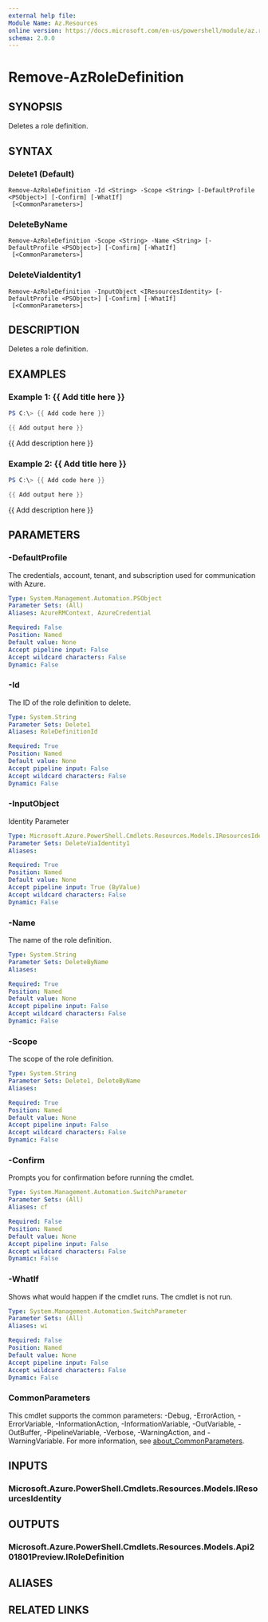 ```yaml
---
external help file:
Module Name: Az.Resources
online version: https://docs.microsoft.com/en-us/powershell/module/az.resources/remove-azroledefinition
schema: 2.0.0
---
```


# Remove-AzRoleDefinition

## SYNOPSIS
Deletes a role definition.

## SYNTAX

### Delete1 (Default)
```
Remove-AzRoleDefinition -Id <String> -Scope <String> [-DefaultProfile <PSObject>] [-Confirm] [-WhatIf]
 [<CommonParameters>]
```

### DeleteByName
```
Remove-AzRoleDefinition -Scope <String> -Name <String> [-DefaultProfile <PSObject>] [-Confirm] [-WhatIf]
 [<CommonParameters>]
```

### DeleteViaIdentity1
```
Remove-AzRoleDefinition -InputObject <IResourcesIdentity> [-DefaultProfile <PSObject>] [-Confirm] [-WhatIf]
 [<CommonParameters>]
```

## DESCRIPTION
Deletes a role definition.

## EXAMPLES

### Example 1: {{ Add title here }}
```powershell
PS C:\> {{ Add code here }}

{{ Add output here }}
```

{{ Add description here }}

### Example 2: {{ Add title here }}
```powershell
PS C:\> {{ Add code here }}

{{ Add output here }}
```

{{ Add description here }}

## PARAMETERS

### -DefaultProfile
The credentials, account, tenant, and subscription used for communication with Azure.

```yaml
Type: System.Management.Automation.PSObject
Parameter Sets: (All)
Aliases: AzureRMContext, AzureCredential

Required: False
Position: Named
Default value: None
Accept pipeline input: False
Accept wildcard characters: False
Dynamic: False
```

### -Id
The ID of the role definition to delete.

```yaml
Type: System.String
Parameter Sets: Delete1
Aliases: RoleDefinitionId

Required: True
Position: Named
Default value: None
Accept pipeline input: False
Accept wildcard characters: False
Dynamic: False
```

### -InputObject
Identity Parameter

```yaml
Type: Microsoft.Azure.PowerShell.Cmdlets.Resources.Models.IResourcesIdentity
Parameter Sets: DeleteViaIdentity1
Aliases:

Required: True
Position: Named
Default value: None
Accept pipeline input: True (ByValue)
Accept wildcard characters: False
Dynamic: False
```

### -Name
The name of the role definition.

```yaml
Type: System.String
Parameter Sets: DeleteByName
Aliases:

Required: True
Position: Named
Default value: None
Accept pipeline input: False
Accept wildcard characters: False
Dynamic: False
```

### -Scope
The scope of the role definition.

```yaml
Type: System.String
Parameter Sets: Delete1, DeleteByName
Aliases:

Required: True
Position: Named
Default value: None
Accept pipeline input: False
Accept wildcard characters: False
Dynamic: False
```

### -Confirm
Prompts you for confirmation before running the cmdlet.

```yaml
Type: System.Management.Automation.SwitchParameter
Parameter Sets: (All)
Aliases: cf

Required: False
Position: Named
Default value: None
Accept pipeline input: False
Accept wildcard characters: False
Dynamic: False
```

### -WhatIf
Shows what would happen if the cmdlet runs.
The cmdlet is not run.

```yaml
Type: System.Management.Automation.SwitchParameter
Parameter Sets: (All)
Aliases: wi

Required: False
Position: Named
Default value: None
Accept pipeline input: False
Accept wildcard characters: False
Dynamic: False
```

### CommonParameters
This cmdlet supports the common parameters: -Debug, -ErrorAction, -ErrorVariable, -InformationAction, -InformationVariable, -OutVariable, -OutBuffer, -PipelineVariable, -Verbose, -WarningAction, and -WarningVariable. For more information, see [about_CommonParameters](http://go.microsoft.com/fwlink/?LinkID=113216).

## INPUTS

### Microsoft.Azure.PowerShell.Cmdlets.Resources.Models.IResourcesIdentity

## OUTPUTS

### Microsoft.Azure.PowerShell.Cmdlets.Resources.Models.Api201801Preview.IRoleDefinition

## ALIASES

## RELATED LINKS

